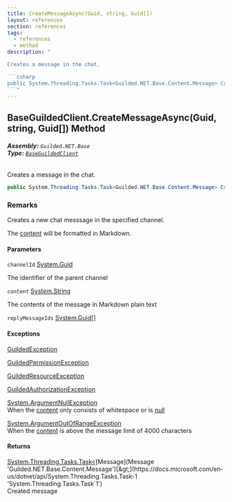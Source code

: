 ```yaml
---
title: CreateMessageAsync(Guid, string, Guid[])
layout: references
section: references
tags:
  - references
  - method
description: "

Creates a message in the chat.

```csharp
public System.Threading.Tasks.Task<Guilded.NET.Base.Content.Message> CreateMessageAsync(System.Guid channelId, string content, params System.Guid[] replyMessageIds);
```"
---
```


## BaseGuildedClient.CreateMessageAsync(Guid, string, Guid[]) Method
###### **Assembly:** `Guilded.NET.Base`<br/>**Type:** [`BaseGuildedClient`](BaseGuildedClient 'Guilded.NET.Base.BaseGuildedClient')

Creates a message in the chat.

```csharp
public System.Threading.Tasks.Task<Guilded.NET.Base.Content.Message> CreateMessageAsync(System.Guid channelId, string content, params System.Guid[] replyMessageIds);
```

### Remarks
  
Creates a new chat messsage in the specified channel.  
  
The [content](BaseGuildedClient.CreateMessageAsync(Guid,string,Guid[])#Guilded.NET.Base.BaseGuildedClient.CreateMessageAsync(System.Guid,string,System.Guid[]).content 'Guilded.NET.Base.BaseGuildedClient.CreateMessageAsync(System.Guid, string, System.Guid[]).content') will be formatted in Markdown.
#### Parameters

<a name='Guilded.NET.Base.BaseGuildedClient.CreateMessageAsync(System.Guid,string,System.Guid[]).channelId'></a>

`channelId` [System.Guid](https://docs.microsoft.com/en-us/dotnet/api/System.Guid 'System.Guid')

The identifier of the parent channel

<a name='Guilded.NET.Base.BaseGuildedClient.CreateMessageAsync(System.Guid,string,System.Guid[]).content'></a>

`content` [System.String](https://docs.microsoft.com/en-us/dotnet/api/System.String 'System.String')

The contents of the message in Markdown plain text

<a name='Guilded.NET.Base.BaseGuildedClient.CreateMessageAsync(System.Guid,string,System.Guid[]).replyMessageIds'></a>

`replyMessageIds` [System.Guid](https://docs.microsoft.com/en-us/dotnet/api/System.Guid 'System.Guid')[[]](https://docs.microsoft.com/en-us/dotnet/api/System.Array 'System.Array')

#### Exceptions

[GuildedException](GuildedException 'Guilded.NET.Base.GuildedException')

[GuildedPermissionException](GuildedPermissionException 'Guilded.NET.Base.GuildedPermissionException')

[GuildedResourceException](GuildedResourceException 'Guilded.NET.Base.GuildedResourceException')

[GuildedAuthorizationException](GuildedAuthorizationException 'Guilded.NET.Base.GuildedAuthorizationException')

[System.ArgumentNullException](https://docs.microsoft.com/en-us/dotnet/api/System.ArgumentNullException 'System.ArgumentNullException')  
When the [content](BaseGuildedClient.CreateMessageAsync(Guid,string,Guid[])#Guilded.NET.Base.BaseGuildedClient.CreateMessageAsync(System.Guid,string,System.Guid[]).content 'Guilded.NET.Base.BaseGuildedClient.CreateMessageAsync(System.Guid, string, System.Guid[]).content') only consists of whitespace or is [null](https://docs.microsoft.com/en-us/dotnet/csharp/language-reference/keywords/null 'https://docs.microsoft.com/en-us/dotnet/csharp/language-reference/keywords/null')

[System.ArgumentOutOfRangeException](https://docs.microsoft.com/en-us/dotnet/api/System.ArgumentOutOfRangeException 'System.ArgumentOutOfRangeException')  
When the [content](BaseGuildedClient.CreateMessageAsync(Guid,string,Guid[])#Guilded.NET.Base.BaseGuildedClient.CreateMessageAsync(System.Guid,string,System.Guid[]).content 'Guilded.NET.Base.BaseGuildedClient.CreateMessageAsync(System.Guid, string, System.Guid[]).content') is above the message limit of 4000 characters

#### Returns
[System.Threading.Tasks.Task&lt;](https://docs.microsoft.com/en-us/dotnet/api/System.Threading.Tasks.Task-1 'System.Threading.Tasks.Task`1')[Message](Message 'Guilded.NET.Base.Content.Message')[&gt;](https://docs.microsoft.com/en-us/dotnet/api/System.Threading.Tasks.Task-1 'System.Threading.Tasks.Task`1')  
Created message